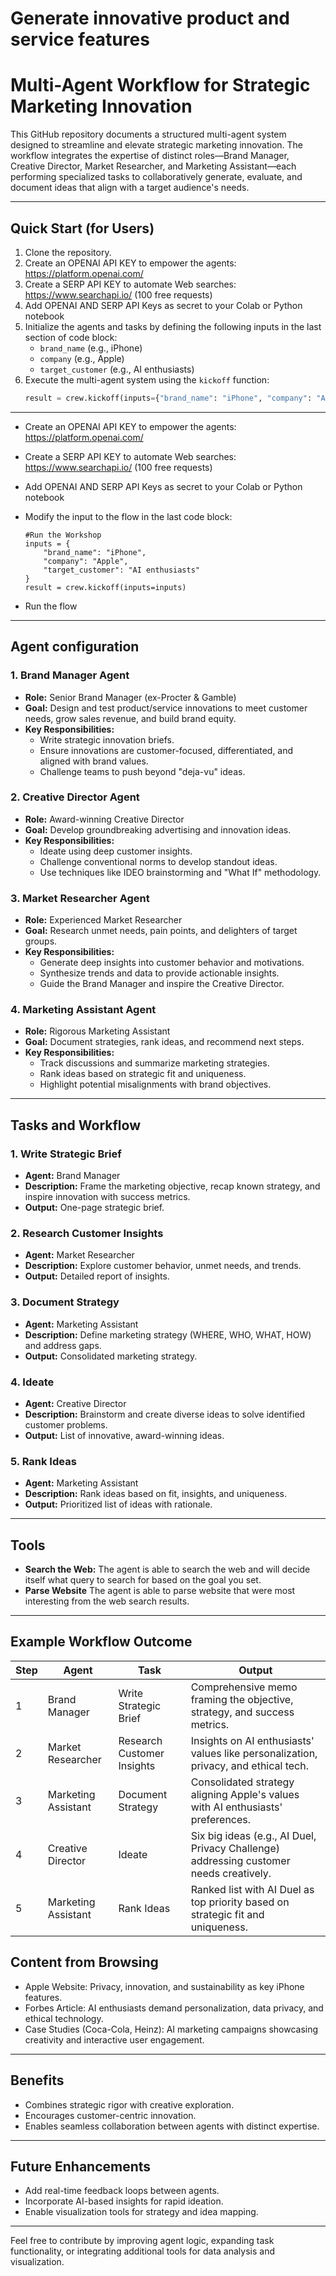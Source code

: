 # Generate innovative product and service features

# Multi-Agent Workflow for Strategic Marketing Innovation

This GitHub repository documents a structured multi-agent system designed to streamline and elevate strategic marketing innovation. The workflow integrates the expertise of distinct roles—Brand Manager, Creative Director, Market Researcher, and Marketing Assistant—each performing specialized tasks to collaboratively generate, evaluate, and document ideas that align with a target audience's needs.

---
## **Quick Start (for Users)**
1. Clone the repository.
2. Create an OPENAI API KEY to empower the agents: https://platform.openai.com/
3. Create a SERP API KEY to automate Web searches: https://www.searchapi.io/ (100 free requests)
4. Add OPENAI AND SERP API Keys as secret to your Colab or Python notebook
5. Initialize the agents and tasks by defining the following inputs in the last section of code block:
   - `brand_name` (e.g., iPhone)
   - `company` (e.g., Apple)
   - `target_customer` (e.g., AI enthusiasts)
6. Execute the multi-agent system using the `kickoff` function:
   ```python
   result = crew.kickoff(inputs={"brand_name": "iPhone", "company": "Apple", "target_customer": "AI enthusiasts"})
   ```

---
- Create an OPENAI API KEY to empower the agents: https://platform.openai.com/
- Create a SERP API KEY to automate Web searches: https://www.searchapi.io/ (100 free requests)
- Add OPENAI AND SERP API Keys as secret to your Colab or Python notebook
- Modify the input to the flow in the last code block:

      #Run the Workshop
      inputs = {
          "brand_name": "iPhone",
          "company": "Apple",
          "target_customer": "AI enthusiasts"
      }
      result = crew.kickoff(inputs=inputs)
- Run the flow

---

## **Agent configuration**

### **1. Brand Manager Agent**
- **Role:** Senior Brand Manager (ex-Procter & Gamble)
- **Goal:** Design and test product/service innovations to meet customer needs, grow sales revenue, and build brand equity.
- **Key Responsibilities:**
  - Write strategic innovation briefs.
  - Ensure innovations are customer-focused, differentiated, and aligned with brand values.
  - Challenge teams to push beyond "deja-vu" ideas.

### **2. Creative Director Agent**
- **Role:** Award-winning Creative Director
- **Goal:** Develop groundbreaking advertising and innovation ideas.
- **Key Responsibilities:**
  - Ideate using deep customer insights.
  - Challenge conventional norms to develop standout ideas.
  - Use techniques like IDEO brainstorming and "What If" methodology.

### **3. Market Researcher Agent**
- **Role:** Experienced Market Researcher
- **Goal:** Research unmet needs, pain points, and delighters of target groups.
- **Key Responsibilities:**
  - Generate deep insights into customer behavior and motivations.
  - Synthesize trends and data to provide actionable insights.
  - Guide the Brand Manager and inspire the Creative Director.

### **4. Marketing Assistant Agent**
- **Role:** Rigorous Marketing Assistant
- **Goal:** Document strategies, rank ideas, and recommend next steps.
- **Key Responsibilities:**
  - Track discussions and summarize marketing strategies.
  - Rank ideas based on strategic fit and uniqueness.
  - Highlight potential misalignments with brand objectives.

---

## **Tasks and Workflow**
### **1. Write Strategic Brief**
- **Agent:** Brand Manager
- **Description:** Frame the marketing objective, recap known strategy, and inspire innovation with success metrics.
- **Output:** One-page strategic brief.

### **2. Research Customer Insights**
- **Agent:** Market Researcher
- **Description:** Explore customer behavior, unmet needs, and trends.
- **Output:** Detailed report of insights.

### **3. Document Strategy**
- **Agent:** Marketing Assistant
- **Description:** Define marketing strategy (WHERE, WHO, WHAT, HOW) and address gaps.
- **Output:** Consolidated marketing strategy.

### **4. Ideate**
- **Agent:** Creative Director
- **Description:** Brainstorm and create diverse ideas to solve identified customer problems.
- **Output:** List of innovative, award-winning ideas.

### **5. Rank Ideas**
- **Agent:** Marketing Assistant
- **Description:** Rank ideas based on fit, insights, and uniqueness.
- **Output:** Prioritized list of ideas with rationale.

---

## **Tools**

- **Search the Web:** The agent is able to search the web and will decide itself what query to search for based on the goal you set.
- **Parse Website** The agent is able to parse website that were most interesting from the web search results.

---

## **Example Workflow Outcome**
| **Step** | **Agent**          | **Task**                           | **Output**                                                                                                                                           |
|----------|--------------------|-------------------------------------|------------------------------------------------------------------------------------------------------------------------------------------------------|
| 1        | Brand Manager      | Write Strategic Brief              | Comprehensive memo framing the objective, strategy, and success metrics.                                                                             |
| 2        | Market Researcher  | Research Customer Insights         | Insights on AI enthusiasts' values like personalization, privacy, and ethical tech.                                                                  |
| 3        | Marketing Assistant| Document Strategy                  | Consolidated strategy aligning Apple's values with AI enthusiasts' preferences.                                                                      |
| 4        | Creative Director  | Ideate                             | Six big ideas (e.g., AI Duel, Privacy Challenge) addressing customer needs creatively.                                                               |
| 5        | Marketing Assistant| Rank Ideas                         | Ranked list with AI Duel as top priority based on strategic fit and uniqueness.                                                                      |

## **Content from Browsing**
- Apple Website: Privacy, innovation, and sustainability as key iPhone features.
- Forbes Article: AI enthusiasts demand personalization, data privacy, and ethical technology.
- Case Studies (Coca-Cola, Heinz): AI marketing campaigns showcasing creativity and interactive user engagement.

---

## **Benefits**
- Combines strategic rigor with creative exploration.
- Encourages customer-centric innovation.
- Enables seamless collaboration between agents with distinct expertise.

---

## **Future Enhancements**
- Add real-time feedback loops between agents.
- Incorporate AI-based insights for rapid ideation.
- Enable visualization tools for strategy and idea mapping.

---

Feel free to contribute by improving agent logic, expanding task functionality, or integrating additional tools for data analysis and visualization.
